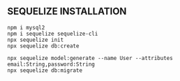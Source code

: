 ## SEQUELIZE INSTALLATION

    npm i mysql2
    npm i sequelize sequelize-cli
    npx sequelize init
    npx sequelize db:create

    npx sequelize model:generate --name User --attributes email:String,password:String
    npx sequelize db:migrate
